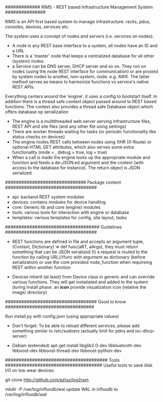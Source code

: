 ############# RIMS - REST based Infrastructure Management System ###############

RIMS is an API first based system to manage infrastructure: racks, pdus, consoles, devices, services etc.

The system uses a concept of nodes and servers (i.e. services on nodes).
- A node is any REST base interface to a system, all nodes have an ID and a URL
- There is a 'master' node that keeps a centralized database for all other (system) nodes.
- a Service can be DNS server, DHCP server and so on. They run on nodes (using the node REST interface for communication) or are proxied by system nodes to another, non-system, node. e.g. AWX. The latter method serves as means to harmonize functions vs service's native REST APIs.

Everything centers around the 'engine', it uses a config to bootstart itself. In addition there is a thread safe context object passed around to REST based functions. The context also provides a thread safe Database object which offers database op serialization
- The engine is a multithreaded web server serving infrastructure files, REST API and site files (and any other file using settings)
- There are worker threads waiting for tasks (or periodic functionality like status checks on devices)
- The engine routes REST calls between nodes using XHR (X-Route) or optional HTML GET attributes, which also serves some extra functionality (node = <node>, debug = true, log = true)
- When a call is made the engine looks up the appropriate module and function and feeds a de-JSON:ed argument and the context (with access to the database for instance). The return object is JSON serialized

############################## Package content ##################################
- api: backend REST system modules
- devices: contains modules for device handling 
- core: Generic lib and core (engine) modules
- tools: various tools for interaction with engine or database
- templates: various templates for config, site layout, tasks

################################### Guidelines ##################################

- REST functions are defined in file <file> and accepts an argument tuple, (Context, Dictionary) => def func(aRT, aArgs), they must return something that can be JSON serialized (!)
a request is routed to the function by calling URL/<api>/<file>/func with argument as dictionary (before serialization) or use the core provided node_function when requireing REST  within another function

- Devices inherit (at least) from Device class in generic and can override various functions. They will get instatiated and added to the system during install phase. an __icon__ provide visualization icon (relative the image/ directory)

################################## Good to know #################################

Run install.py with config.json (using appropriate values)

- Don't forget:
To be able to reload different services, please add something similar to /etc/sudoers (actually limit for pdns and isc-dhcp-server)

- Debian
(extended)
apt-get install libglib2.0-dev libbluetooth-dev libboost-dev libboost-thread-dev libboost-python-dev

###################################### Tools ####################################
Useful tools to save disk I/O on low wear devices:

git clone http://github.com/azlux/log2ram

mkdir -P /var/log/influxdb/wal
update WAL in influxdb to /var/log/influxdb/wal
